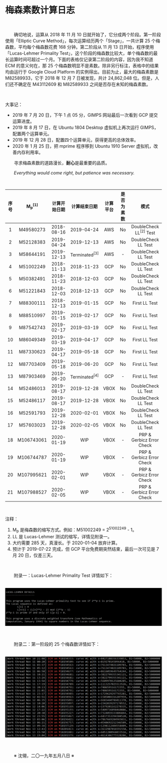 # 梅森素数计算日志

&emsp;&emsp;

&emsp;&emsp;确切地说，运算从 2018 年 11 月 10 日就开始了，它分成两个阶段。第一阶段使用「Elliptic Curve Method」，每次运算经历两个「Stage」，一共计算 25 个梅森数，平均每个梅森数花费 168 分钟。第二阶段从 11 月 13 日开始，程序使用「Lucas-Lehmer Primality Test」，这个阶段的梅森数比较大，单个梅森数的最长运算时间可超过一个月。下面的表格仅记录第二阶段的内容，因为我不知道 ECM 的意义何在，那 25 个梅森数明显不是素数。除非另行标注，表格中的结果均由运行于 Google Cloud Platform 的实例得出。目前为止，最大的梅森素数是 M82589933，它于 2018 年 12 月 7 日被发现，共计 24,862,048 位。但是，人们还不确定在 M43112609 和 M82589933 之间是否存在未知的梅森素数。

&emsp;&emsp;

大事记：
- 2019 年 7 月 20 日，下午 1 点 05 分，GIMPS 网站最后一次看到 GCP 提交运算进度。
- 2019 年 8 月 17 日，在 Ubuntu 1804 Desktop 虚拟机上再次运行 GIMPS，配置两个运算单元。
- 2019 年 12 月 28 日，配置四个运算单元，获得更高的总体效率。
- 2020 年 1 月 25 日，把 mprime 程序移到 Ubuntu 1910 Server 虚拟机，改善内存利用率。

&emsp;&emsp;寻求梅森素数的道路漫长，**耐心**是最重要的品质。

&emsp;&emsp;*Everything would come right, but patience was necessary.*

&emsp;&emsp;

| 序号 | M<sub>p</sub><sup>[1]</sup> | 计算开始日期 | 计算结束日期 | 计算平台 | 是否为素数 | 模式 |
| :-----: | :-----: | :-----: | :-----: | :-----: | :-----: | :-----: |
| 1 | M49580273 | 2018-08-16 | 2019-04-24 | AWS | No | DoubleCheck LL<sup>[2]</sup> Test |
| 2 | M52128383 | 2019-04-24 | 2019-12-13 | AWS | No | DoubleCheck LL Test |
| 3 | M58644191 | 2019-12-13 | Terminated<sup>[3]</sup> | AWS | - | DoubleCheck LL Test |
| 4 | M51002249 | 2018-11-13 | 2018-11-23 | GCP | No | DoubleCheck LL Test |
| 5 | M50382491 | 2018-11-23 | 2018-12-03 | GCP | No | DoubleCheck LL Test |
| 6 | M51221843 | 2018-12-03 | 2018-12-13 | GCP | No | DoubleCheck LL Test |
| 7 | M88300111 | 2018-12-13 | 2019-01-15 | GCP | No | First LL Test |
| 8 | M88510997 | 2019-01-15 | 2019-02-17 | GCP | No | First LL Test |
| 9 | M87542743 | 2019-02-17 | 2019-03-19 | GCP | No | First LL Test |
| 10 | M86049349 | 2019-03-19 | 2019-04-17 | GCP | No | First LL Test |
| 11 | M87330623 | 2019-04-17 | 2019-05-18 | GCP | No | First LL Test |
| 12 | M87703409 | 2019-05-18 | 2019-06-20 | GCP | No | First LL Test |
| 13 | M87903469 | 2019-06-20 | Terminated<sup>[4]</sup> | GCP | - | First LL Test |
| 14 | M52486013 | 2019-08-17 | 2019-12-28 | VBOX | No | DoubleCheck LL Test |
| 15 | M52486117 | 2019-08-17 | 2019-12-28 | VBOX | No | DoubleCheck LL Test |
| 16 | M52591793 | 2019-12-28 | 2020-02-01 | VBOX | No | DoubleCheck LL Test |
| 17 | M57603023 | 2019-12-28 | 2020-02-05 | VBOX | No | DoubleCheck LL Test |
| 18 | M106743061 | 2020-01-19 | WIP | VBOX | - | PRP & Gerbicz Error Check |
| 19 | M106744787 | 2020-01-19 | WIP | VBOX | - | PRP & Gerbicz Error Check |
| 20 | M107995621 | 2020-02-01 | WIP | VBOX | - | PRP & Gerbicz Error Check |
| 21 | M107988527 | 2020-02-05 | WIP | VBOX | - | PRP & Gerbicz Error Check |

&emsp;&emsp;

注释：
1. M<sub>p</sub> 是梅森数的缩写方式。例如：M51002249 = 2<sup>51002249</sup> - 1。
2. LL 是 Lucas-Lehmer 测试的缩写，详情见附录一。
3. 大约需要 285 天，真漫长。于 2020-01-04 放弃计算。
4. 预计于 2019-07-22 完成，但 GCP 平台免费期突然结束，最后一次可见是 7 月 20 日，仅差三天。

&emsp;&emsp;

&emsp;&emsp;附录一：Lucas-Lehmer Primality Test 详情如下：

&emsp;&emsp;![LUCAS-LEHMER DETAILS](https://github.com/voyageplanet/treatise/blob/master/_img_/20190508-LUCAS-LEHMER-DETAILS.png)

&emsp;&emsp;

&emsp;&emsp;附录二：第一阶段的 25 个梅森数详情如下：

&emsp;&emsp;![25 Mersenne Numbers](https://github.com/voyageplanet/treatise/blob/master/_img_/20190508-25-Mersenne-Numbers.png)

&emsp;&emsp;

&emsp;&emsp;※ 沈翎，二〇一九年五月八日 ※